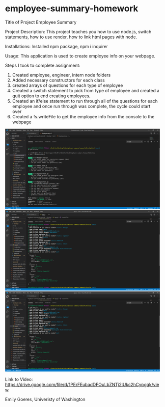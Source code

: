 # employee-summary-homework
Title of Project
Employee Summary

Project Description: This project teaches you how to use node.js, switch statements, how to use render, how to link html pages with node.

Installations: Installed npm package, npm i inquirer

Usage: This application is used to create employee info on your webpage.

Steps I took to complete assignment:
1. Created employee, engineer, intern node folders
2. Added necessary constructors for each class
3. created arrays of questions for each type of employee
4. Created a switch statement to pick from type of employee and created a quit option to end creating employees.
5. Created an if/else statement to run through all of the questions for each employee and once run through was complete, the cycle could start over
6. Created a fs.writeFile to get the employee info from the console to the webpage

![Employee Summary](https://github.com/emilygoeres/employee-summary-homework/blob/main/Develop/employee.PNG)
![Employee Summary](https://github.com/emilygoeres/employee-summary-homework/blob/main/Develop/employee1.PNG)
![Employee Summary](https://github.com/emilygoeres/employee-summary-homework/blob/main/Develop/employee1.PNG)


Link to Video: https://drive.google.com/file/d/1PErFEubadDFOuLbZNTj2lUkc2hCypgqk/view


Emily Goeres,
Univeristy of Washington
